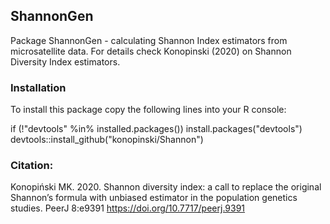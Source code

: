 ## ShannonGen
Package ShannonGen - calculating Shannon Index estimators from microsatellite data. For details check Konopinski (2020) on Shannon Diversity Index estimators.

### Installation
To install this package copy the following lines into your R console:

if (!"devtools" %in% installed.packages()) install.packages("devtools")
devtools::install_github("konopinski/Shannon")

### Citation:
Konopiński MK. 2020. Shannon diversity index: a call to replace the original Shannon’s formula with unbiased estimator in the population genetics studies. PeerJ 8:e9391 https://doi.org/10.7717/peerj.9391
